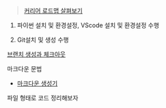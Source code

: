 >[커리어 로드맵 살펴보기](https://github.com/kamranahmedse/developer-roadmap)

1. 파이썬 설치 및 환경설정, VScode 설치 및 환경설정 수행

2. Git설치 및 생성 수행

[브랜치 생성과 체크아웃](https://mylko72.gitbooks.io/git/content/branch/checkout.html_)

  마크다운 문법
  - [마크다운 생성기](https://qus0in.github.io/paste_profile/)


파일 형태로 코드 정리해보자
  

